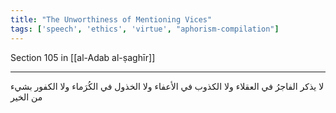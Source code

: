 ```yaml
---
title: "The Unworthiness of Mentioning Vices"
tags: ['speech', 'ethics', 'virtue', "aphorism-compilation"]
---
```


 Section 105 in [[al-Adab al-ṣaghīr]]

---
لا يذكر الفاجرُ في العقلاء ولا الكذوب في الأعفاء ولا الخذول في الكُرَماء ولا الكفور بشيء من الخير
